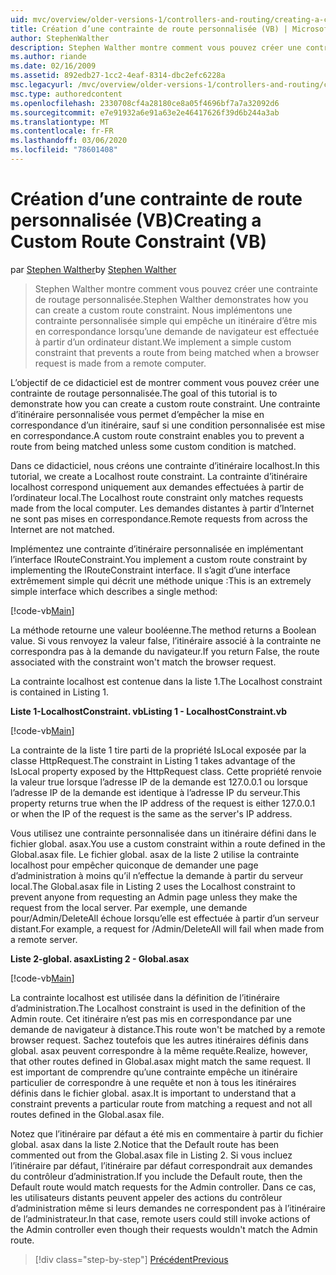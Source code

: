 ```yaml
---
uid: mvc/overview/older-versions-1/controllers-and-routing/creating-a-custom-route-constraint-vb
title: Création d’une contrainte de route personnalisée (VB) | Microsoft Docs
author: StephenWalther
description: Stephen Walther montre comment vous pouvez créer une contrainte de routage personnalisée. Nous implémentons une contrainte personnalisée simple qui empêche un itinéraire d’être mis en correspondance avec w...
ms.author: riande
ms.date: 02/16/2009
ms.assetid: 892edb27-1cc2-4eaf-8314-dbc2efc6228a
msc.legacyurl: /mvc/overview/older-versions-1/controllers-and-routing/creating-a-custom-route-constraint-vb
msc.type: authoredcontent
ms.openlocfilehash: 2330708cf4a28180ce8a05f4696bf7a7a32092d6
ms.sourcegitcommit: e7e91932a6e91a63e2e46417626f39d6b244a3ab
ms.translationtype: MT
ms.contentlocale: fr-FR
ms.lasthandoff: 03/06/2020
ms.locfileid: "78601408"
---
```

# <a name="creating-a-custom-route-constraint-vb"></a><span data-ttu-id="7d1e1-104">Création d’une contrainte de route personnalisée (VB)</span><span class="sxs-lookup"><span data-stu-id="7d1e1-104">Creating a Custom Route Constraint (VB)</span></span>

<span data-ttu-id="7d1e1-105">par [Stephen Walther](https://github.com/StephenWalther)</span><span class="sxs-lookup"><span data-stu-id="7d1e1-105">by [Stephen Walther](https://github.com/StephenWalther)</span></span>

> <span data-ttu-id="7d1e1-106">Stephen Walther montre comment vous pouvez créer une contrainte de routage personnalisée.</span><span class="sxs-lookup"><span data-stu-id="7d1e1-106">Stephen Walther demonstrates how you can create a custom route constraint.</span></span> <span data-ttu-id="7d1e1-107">Nous implémentons une contrainte personnalisée simple qui empêche un itinéraire d’être mis en correspondance lorsqu’une demande de navigateur est effectuée à partir d’un ordinateur distant.</span><span class="sxs-lookup"><span data-stu-id="7d1e1-107">We implement a simple custom constraint that prevents a route from being matched when a browser request is made from a remote computer.</span></span>

<span data-ttu-id="7d1e1-108">L’objectif de ce didacticiel est de montrer comment vous pouvez créer une contrainte de routage personnalisée.</span><span class="sxs-lookup"><span data-stu-id="7d1e1-108">The goal of this tutorial is to demonstrate how you can create a custom route constraint.</span></span> <span data-ttu-id="7d1e1-109">Une contrainte d’itinéraire personnalisée vous permet d’empêcher la mise en correspondance d’un itinéraire, sauf si une condition personnalisée est mise en correspondance.</span><span class="sxs-lookup"><span data-stu-id="7d1e1-109">A custom route constraint enables you to prevent a route from being matched unless some custom condition is matched.</span></span>

<span data-ttu-id="7d1e1-110">Dans ce didacticiel, nous créons une contrainte d’itinéraire localhost.</span><span class="sxs-lookup"><span data-stu-id="7d1e1-110">In this tutorial, we create a Localhost route constraint.</span></span> <span data-ttu-id="7d1e1-111">La contrainte d’itinéraire localhost correspond uniquement aux demandes effectuées à partir de l’ordinateur local.</span><span class="sxs-lookup"><span data-stu-id="7d1e1-111">The Localhost route constraint only matches requests made from the local computer.</span></span> <span data-ttu-id="7d1e1-112">Les demandes distantes à partir d’Internet ne sont pas mises en correspondance.</span><span class="sxs-lookup"><span data-stu-id="7d1e1-112">Remote requests from across the Internet are not matched.</span></span>

<span data-ttu-id="7d1e1-113">Implémentez une contrainte d’itinéraire personnalisée en implémentant l’interface IRouteConstraint.</span><span class="sxs-lookup"><span data-stu-id="7d1e1-113">You implement a custom route constraint by implementing the IRouteConstraint interface.</span></span> <span data-ttu-id="7d1e1-114">Il s’agit d’une interface extrêmement simple qui décrit une méthode unique :</span><span class="sxs-lookup"><span data-stu-id="7d1e1-114">This is an extremely simple interface which describes a single method:</span></span>

[!code-vb[Main](creating-a-custom-route-constraint-vb/samples/sample1.vb)]

<span data-ttu-id="7d1e1-115">La méthode retourne une valeur booléenne.</span><span class="sxs-lookup"><span data-stu-id="7d1e1-115">The method returns a Boolean value.</span></span> <span data-ttu-id="7d1e1-116">Si vous renvoyez la valeur false, l’itinéraire associé à la contrainte ne correspondra pas à la demande du navigateur.</span><span class="sxs-lookup"><span data-stu-id="7d1e1-116">If you return False, the route associated with the constraint won't match the browser request.</span></span>

<span data-ttu-id="7d1e1-117">La contrainte localhost est contenue dans la liste 1.</span><span class="sxs-lookup"><span data-stu-id="7d1e1-117">The Localhost constraint is contained in Listing 1.</span></span>

<span data-ttu-id="7d1e1-118">**Liste 1-LocalhostConstraint. vb**</span><span class="sxs-lookup"><span data-stu-id="7d1e1-118">**Listing 1 - LocalhostConstraint.vb**</span></span>

[!code-vb[Main](creating-a-custom-route-constraint-vb/samples/sample2.vb)]

<span data-ttu-id="7d1e1-119">La contrainte de la liste 1 tire parti de la propriété IsLocal exposée par la classe HttpRequest.</span><span class="sxs-lookup"><span data-stu-id="7d1e1-119">The constraint in Listing 1 takes advantage of the IsLocal property exposed by the HttpRequest class.</span></span> <span data-ttu-id="7d1e1-120">Cette propriété renvoie la valeur true lorsque l’adresse IP de la demande est 127.0.0.1 ou lorsque l’adresse IP de la demande est identique à l’adresse IP du serveur.</span><span class="sxs-lookup"><span data-stu-id="7d1e1-120">This property returns true when the IP address of the request is either 127.0.0.1 or when the IP of the request is the same as the server's IP address.</span></span>

<span data-ttu-id="7d1e1-121">Vous utilisez une contrainte personnalisée dans un itinéraire défini dans le fichier global. asax.</span><span class="sxs-lookup"><span data-stu-id="7d1e1-121">You use a custom constraint within a route defined in the Global.asax file.</span></span> <span data-ttu-id="7d1e1-122">Le fichier global. asax de la liste 2 utilise la contrainte localhost pour empêcher quiconque de demander une page d’administration à moins qu’il n’effectue la demande à partir du serveur local.</span><span class="sxs-lookup"><span data-stu-id="7d1e1-122">The Global.asax file in Listing 2 uses the Localhost constraint to prevent anyone from requesting an Admin page unless they make the request from the local server.</span></span> <span data-ttu-id="7d1e1-123">Par exemple, une demande pour/Admin/DeleteAll échoue lorsqu’elle est effectuée à partir d’un serveur distant.</span><span class="sxs-lookup"><span data-stu-id="7d1e1-123">For example, a request for /Admin/DeleteAll will fail when made from a remote server.</span></span>

<span data-ttu-id="7d1e1-124">**Liste 2-global. asax**</span><span class="sxs-lookup"><span data-stu-id="7d1e1-124">**Listing 2 - Global.asax**</span></span>

[!code-vb[Main](creating-a-custom-route-constraint-vb/samples/sample3.vb)]

<span data-ttu-id="7d1e1-125">La contrainte localhost est utilisée dans la définition de l’itinéraire d’administration.</span><span class="sxs-lookup"><span data-stu-id="7d1e1-125">The Localhost constraint is used in the definition of the Admin route.</span></span> <span data-ttu-id="7d1e1-126">Cet itinéraire n’est pas mis en correspondance par une demande de navigateur à distance.</span><span class="sxs-lookup"><span data-stu-id="7d1e1-126">This route won't be matched by a remote browser request.</span></span> <span data-ttu-id="7d1e1-127">Sachez toutefois que les autres itinéraires définis dans global. asax peuvent correspondre à la même requête.</span><span class="sxs-lookup"><span data-stu-id="7d1e1-127">Realize, however, that other routes defined in Global.asax might match the same request.</span></span> <span data-ttu-id="7d1e1-128">Il est important de comprendre qu’une contrainte empêche un itinéraire particulier de correspondre à une requête et non à tous les itinéraires définis dans le fichier global. asax.</span><span class="sxs-lookup"><span data-stu-id="7d1e1-128">It is important to understand that a constraint prevents a particular route from matching a request and not all routes defined in the Global.asax file.</span></span>

<span data-ttu-id="7d1e1-129">Notez que l’itinéraire par défaut a été mis en commentaire à partir du fichier global. asax dans la liste 2.</span><span class="sxs-lookup"><span data-stu-id="7d1e1-129">Notice that the Default route has been commented out from the Global.asax file in Listing 2.</span></span> <span data-ttu-id="7d1e1-130">Si vous incluez l’itinéraire par défaut, l’itinéraire par défaut correspondrait aux demandes du contrôleur d’administration.</span><span class="sxs-lookup"><span data-stu-id="7d1e1-130">If you include the Default route, then the Default route would match requests for the Admin controller.</span></span> <span data-ttu-id="7d1e1-131">Dans ce cas, les utilisateurs distants peuvent appeler des actions du contrôleur d’administration même si leurs demandes ne correspondent pas à l’itinéraire de l’administrateur.</span><span class="sxs-lookup"><span data-stu-id="7d1e1-131">In that case, remote users could still invoke actions of the Admin controller even though their requests wouldn't match the Admin route.</span></span>

> [!div class="step-by-step"]
> [<span data-ttu-id="7d1e1-132">Précédent</span><span class="sxs-lookup"><span data-stu-id="7d1e1-132">Previous</span></span>](creating-a-route-constraint-vb.md)
